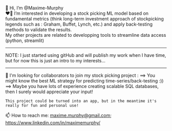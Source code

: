 👋 Hi, I’m @Maxime-Murphy  
❤️‍🔥 I’m interested in developing a stock picking ML model based on fundamental metrics (think long-term investment approach of stockpicking legends such as :    Graham, Buffet, Lynch, etc.) and apply back-testing methods to validate the results.  
   My other projects are related to developping tools to streamline data access (python, streamlit)
***
NOTE: I just started using gitHub and will publish my work when I have time, but for now this is just an intro to my interests... 
***
👀 I'm looking for collaborators to join my stock picking project  : 
    ==> You might know the best ML strategy for predicting time-series/back-testing :))
    ==> Maybe you have lots of experience creating scalable SQL databases, then I surely would appreciate your input!
    
    This project could be turned into an app, but in the meantime it's really for fun and personal use!
    
📫 How to reach me: maxime.murphy@gmail.com; https://www.linkedin.com/in/maximemurphy/

<!---
Maxime-Murphy/Maxime-Murphy is a ✨ special ✨ repository because its `README.md` (this file) appears on your GitHub profile.
You can click the Preview link to take a look at your changes.
--->

